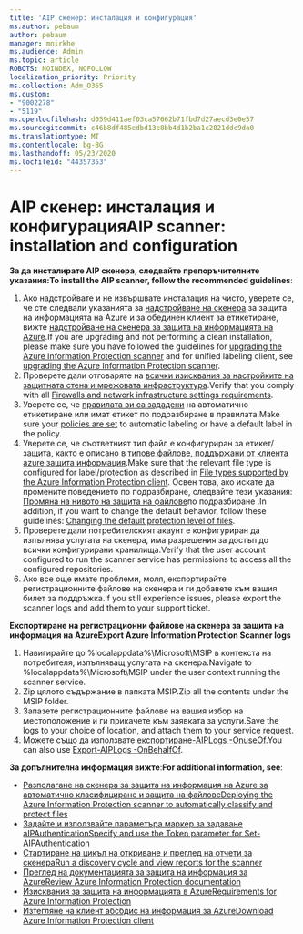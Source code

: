 ```yaml
---
title: 'AIP скенер: инсталация и конфигурация'
ms.author: pebaum
author: pebaum
manager: mnirkhe
ms.audience: Admin
ms.topic: article
ROBOTS: NOINDEX, NOFOLLOW
localization_priority: Priority
ms.collection: Adm_O365
ms.custom:
- "9002278"
- "5119"
ms.openlocfilehash: d059d411aef03ca57662b71fbd7d27aecd3e0e57
ms.sourcegitcommit: c46b8df485edbd13e8bb4d1b2ba1c2821ddc9da0
ms.translationtype: MT
ms.contentlocale: bg-BG
ms.lasthandoff: 05/23/2020
ms.locfileid: "44357353"
---
```

# <a name="aip-scanner-installation-and-configuration"></a><span data-ttu-id="9f937-102">AIP скенер: инсталация и конфигурация</span><span class="sxs-lookup"><span data-stu-id="9f937-102">AIP scanner: installation and configuration</span></span>

<span data-ttu-id="9f937-103">**За да инсталирате AIP скенера, следвайте препоръчителните указания:**</span><span class="sxs-lookup"><span data-stu-id="9f937-103">**To install the AIP scanner, follow the recommended guidelines**:</span></span>

1. <span data-ttu-id="9f937-104">Ако надстройвате и не извършвате инсталация на чисто, уверете се, че сте следвали указанията за [надстройване на скенера](https://docs.microsoft.com/azure/information-protection/rms-client/client-admin-guide#upgrading-the-azure-information-protection-scanner) за защита на информацията на Azure и за обединен клиент за етикетиране, вижте [надстройване на скенера за защита на информацията на Azure](https://docs.microsoft.com/azure/information-protection/rms-client/clientv2-admin-guide#upgrading-the-azure-information-protection-scanner).</span><span class="sxs-lookup"><span data-stu-id="9f937-104">If you are upgrading and not performing a clean installation, please make sure you have followed the guidelines for [upgrading the Azure Information Protection scanner](https://docs.microsoft.com/azure/information-protection/rms-client/client-admin-guide#upgrading-the-azure-information-protection-scanner) and for unified labeling client, see [upgrading the Azure Information Protection scanner](https://docs.microsoft.com/azure/information-protection/rms-client/clientv2-admin-guide#upgrading-the-azure-information-protection-scanner).</span></span>
2. <span data-ttu-id="9f937-105">Проверете дали отговаряте на [всички изисквания за настройките на защитната стена и мрежовата инфраструктура](https://docs.microsoft.com/azure/information-protection/requirements#firewalls-and-network-infrastructure).</span><span class="sxs-lookup"><span data-stu-id="9f937-105">Verify that you comply with all [Firewalls and network infrastructure settings requirements](https://docs.microsoft.com/azure/information-protection/requirements#firewalls-and-network-infrastructure).</span></span>
3. <span data-ttu-id="9f937-106">Уверете се, че [правилата ви са зададени](https://docs.microsoft.com/azure/information-protection/configure-policy) на автоматично етикетиране или имат етикет по подразбиране в правилата.</span><span class="sxs-lookup"><span data-stu-id="9f937-106">Make sure your [policies are set](https://docs.microsoft.com/azure/information-protection/configure-policy) to automatic labeling or have a default label in the policy.</span></span>
4. <span data-ttu-id="9f937-107">Уверете се, че съответният тип файл е конфигуриран за етикет/защита, както е описано в [типове файлове, поддържани от клиента azure защита информация](https://docs.microsoft.com/azure/information-protection/rms-client/client-admin-guide-file-types#supported-file-types-for-classification-and-protection).</span><span class="sxs-lookup"><span data-stu-id="9f937-107">Make sure that the relevant file type is configured for label/protection as described in [File types supported by the Azure Information Protection client](https://docs.microsoft.com/azure/information-protection/rms-client/client-admin-guide-file-types#supported-file-types-for-classification-and-protection).</span></span> <span data-ttu-id="9f937-108">Освен това, ако искате да промените поведението по подразбиране, следвайте тези указания: [Промяна на нивото на защита на файлове](https://docs.microsoft.com/azure/information-protection/rms-client/client-admin-guide-file-types#changing-the-default-protection-level-of-files)по подразбиране .</span><span class="sxs-lookup"><span data-stu-id="9f937-108">In addition, if you want to change the default behavior, follow these guidelines: [Changing the default protection level of files](https://docs.microsoft.com/azure/information-protection/rms-client/client-admin-guide-file-types#changing-the-default-protection-level-of-files).</span></span>
5. <span data-ttu-id="9f937-109">Проверете дали потребителският акаунт е конфигуриран да изпълнява услугата на скенера, има разрешения за достъп до всички конфигурирани хранилища.</span><span class="sxs-lookup"><span data-stu-id="9f937-109">Verify that the user account configured to run the scanner service has permissions to access all the configured repositories.</span></span>
6. <span data-ttu-id="9f937-110">Ако все още имате проблеми, моля, експортирайте регистрационните файлове на скенера и ги добавете към вашия билет за поддръжка.</span><span class="sxs-lookup"><span data-stu-id="9f937-110">If you still experience issues, please export the scanner logs and add them to your support ticket.</span></span>

<span data-ttu-id="9f937-111">**Експортиране на регистрационни файлове на скенера за защита на информация на Azure**</span><span class="sxs-lookup"><span data-stu-id="9f937-111">**Export Azure Information Protection Scanner logs**</span></span>

1. <span data-ttu-id="9f937-112">Навигирайте до %localappdata%\Microsoft\MSIP в контекста на потребителя, изпълняващ услугата на скенера.</span><span class="sxs-lookup"><span data-stu-id="9f937-112">Navigate to %localappdata%\Microsoft\MSIP under the user context running the scanner service.</span></span>
2. <span data-ttu-id="9f937-113">Zip цялото съдържание в папката MSIP.</span><span class="sxs-lookup"><span data-stu-id="9f937-113">Zip all the contents under the MSIP folder.</span></span>
3. <span data-ttu-id="9f937-114">Запазете регистрационните файлове на вашия избор на местоположение и ги прикачете към заявката за услуги.</span><span class="sxs-lookup"><span data-stu-id="9f937-114">Save the logs to your choice of location, and attach them to your service request.</span></span>
4. <span data-ttu-id="9f937-115">Можете също да използвате [експортиране-AIPLogs -OnuseOf](https://docs.microsoft.com/powershell/module/azureinformationprotection/export-aiplogs?view=azureipps).</span><span class="sxs-lookup"><span data-stu-id="9f937-115">You can also use [Export-AIPLogs -OnBehalfOf](https://docs.microsoft.com/powershell/module/azureinformationprotection/export-aiplogs?view=azureipps).</span></span>

<span data-ttu-id="9f937-116">**За допълнителна информация вижте**:</span><span class="sxs-lookup"><span data-stu-id="9f937-116">**For additional information, see**:</span></span>
- [<span data-ttu-id="9f937-117">Разполагане на скенера за защита на информация на Azure за автоматично класифициране и защита на файлове</span><span class="sxs-lookup"><span data-stu-id="9f937-117">Deploying the Azure Information Protection scanner to automatically classify and protect files</span></span>](https://docs.microsoft.com/azure/information-protection/deploy-aip-scanner)
- [<span data-ttu-id="9f937-118">Задайте и използвайте параметъра маркер за задаване aIPAuthentication</span><span class="sxs-lookup"><span data-stu-id="9f937-118">Specify and use the Token parameter for Set-AIPAuthentication</span></span>](https://docs.microsoft.com/azure/information-protection/rms-client/client-admin-guide-powershell#specify-and-use-the-token-parameter-for-set-aipauthentication)
- [<span data-ttu-id="9f937-119">Стартиране на цикъл на откриване и преглед на отчети за скенера</span><span class="sxs-lookup"><span data-stu-id="9f937-119">Run a discovery cycle and view reports for the scanner</span></span>](https://docs.microsoft.com/azure/information-protection/deploy-aip-scanner#run-a-discovery-cycle-and-view-reports-for-the-scanner)
- [<span data-ttu-id="9f937-120">Преглед на документацията за защита на информация за Azure</span><span class="sxs-lookup"><span data-stu-id="9f937-120">Review Azure Information Protection documentation</span></span>](https://docs.microsoft.com/azure/information-protection/what-is-information-protection)
- [<span data-ttu-id="9f937-121">Изисквания за защита на информацията в Azure</span><span class="sxs-lookup"><span data-stu-id="9f937-121">Requirements for Azure Information Protection</span></span>](https://docs.microsoft.com/azure/information-protection/get-started/requirements)
- [<span data-ttu-id="9f937-122">Изтегляне на клиент абсбдис на информация за Azure</span><span class="sxs-lookup"><span data-stu-id="9f937-122">Download Azure Information Protection client</span></span>](https://www.microsoft.com/download/details.aspx?id=53018)
